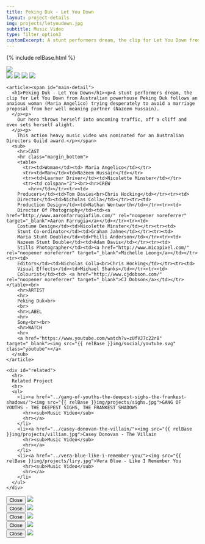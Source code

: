 ```yaml
---
title: Peking Duk - Let You Down
layout: project-details
img: projects/letyoudown.jpg
subtitle: Music Video
type: filter_option3
customExcerpt: A stunt performers dream, the clip for Let You Down from Australian powerhouse Peking Duk follows an anxious woman (Maria Angelico) trying desperately to avoid a marriage proposal from her well meaning partner (Nazeem Hussain).
---
```

{% include relBase.html %}

 <div id="heroImage">
        <img src="{{ relBase }}img/gallery/letyoudown1.jpg"></div>
 <section id="details">
<div id="gallery">
        <img src="{{ relBase }}img/gallery/letyoudown2.jpg" id="img2" data-hystmodal="#myModal2">
        <img src="{{ relBase }}img/gallery/letyoudown3.jpg" id="img2" data-hystmodal="#myModal3">
        <img src="{{ relBase }}img/gallery/letyoudown4.jpg" id="img2" data-hystmodal="#myModal4">
        <img src="{{ relBase }}img/gallery/letyoudown5.jpg" id="img5" data-hystmodal="#myModal5">
      </div>
    </div>


    <article><span id="main-detail">
      <h1>Peking Duk - Let You Down</h1><p>A stunt performers dream, the clip for Let You Down from Australian powerhouse Peking Duk follows an anxious woman (Maria Angelico) trying desperately to avoid a marriage proposal from her well meaning partner (Nazeem Hussain).
      </p><p>
        Our hero throws herself into oncoming traffic, off a cliff and even sets herself alight.
      </p><p>
        This action heavy music video was nominated for an Australian Directors Guild award.</p></span>
      <sub>
        <hr>CAST
        <hr class="margin_bottom">
        <table>
          <tr><td>Woman</td><td> Maria Angelico</td></tr>
          <tr><td>Man</td><td>Nazeem Hussain</td></tr>
          <tr><td>Learner Driver</td><td>Nicolette Minster</td></tr>
          <tr><td colspan="2"><br><hr>CREW
            <hr></td></tr><tr><td>
        Producers</td><td>Tom Davies<br>Chris Hocking</td></tr><tr><td>
        Director</td><td>Nicholas Colla</td></tr><tr><td>
        Production Design</td><td>Nathan Wentworth</td></tr><tr><td>
        Director Of Photography</td><td><a href="http://www.aaronfarrugiafilm.com/" rel="noopener noreferrer" target="_blank">Aaron Farrugia</a></td></tr><tr><td>
        Costume Design</td><td>Nicolette Minster</td></tr><tr><td>
        Stunt Co-ordinator</td><td>Graham Jahne</td></tr><tr><td>
        Maria Stunt Double</td><td>Philli Anderson</td></tr><tr><td>
        Nazeem Stunt Double</td><td>Adam Davis</td></tr><tr><td>
        Stills Photographer</td><td><a href="http://www.micapixel.com/" rel="noopener noreferrer" target="_blank">Michelle Leong</a></td></tr><tr><td>
        Editors</td><td>Nicholas Colla<br>Chris Hocking</td></tr><tr><td>
        Visual Effects</td><td>Michael Shanks</td></tr><tr><td>
        Colourist</td><td> <a href="http://www.cjdobson.com/" rel="noopener noreferrer" target="_blank">CJ Dobson</a></td></tr></table><br>
        <hr>ARTIST
        <hr>
        Peking Duk<br>
        <br>
        <hr>LABEL
        <hr>
        Sony<br><br>
        <hr>WATCH
        <hr>
        <a href="https://www.youtube.com/watch?v=zUfVJ7c22r8" target="_blank"><img src="{{ relBase }}img/social/youtube.svg" class="youtube"></a>
      </sub>
    </article>

    <div id="related">
      <hr>
      Related Project
      <hr>
      <ul>
        <li><a href="../gang-of-youths-the-deepest-sighs-the-frankest-shadows/"><img src="{{ relBase }}img/projects/sighs.jpg">GANG OF YOUTHS - THE DEEPEST SIGHS, THE FRANKEST SHADOWS
          <hr><sub>Music Video</sub>
          <hr></a>
        </li>
        <li><a href="../casey-donovan-the-villain/"><img src="{{ relBase }}img/projects/villian.jpg">Casey Donovan - The Villain
          <hr><sub>Music Video</sub>
          <hr></a>
        </li>
        <li><a href="../vera-blue-like-i-remember-you/"><img src="{{ relBase }}img/projects/liry.jpg">Vera Blue - Like I Remember You
          <hr><sub>Music Video</sub>
          <hr></a>
        </li>
      </ul>
    </div>
  </section>

<div class="hystmodal" id="myModal2" aria-hidden="true">
    <div class="hystmodal__wrap">
        <div class="hystmodal__window" role="dialog" aria-modal="true">
            <button data-hystclose class="hystmodal__close">Close</button>
            <!-- You modal HTML markup -->
        <img src="{{ relBase }}img/gallery/WeirdTimes_002.jpg" id="img2">
        </div>
    </div>
</div>

<div class="hystmodal" id="myModal3" aria-hidden="true">
    <div class="hystmodal__wrap">
        <div class="hystmodal__window" role="dialog" aria-modal="true">
            <button data-hystclose class="hystmodal__close">Close</button>
            <!-- You modal HTML markup -->
        <img src="{{ relBase }}img/gallery/WeirdTimes_003.jpg" id="img3">
        </div>
    </div>
</div>
<div class="hystmodal" id="myModal4" aria-hidden="true">
    <div class="hystmodal__wrap">
        <div class="hystmodal__window" role="dialog" aria-modal="true">
            <button data-hystclose class="hystmodal__close">Close</button>
            <!-- You modal HTML markup -->
        <img src="{{ relBase }}img/gallery/WeirdTimes_004.jpg" id="img4">
        </div>
    </div>
</div>
<div class="hystmodal" id="myModal5" aria-hidden="true">
    <div class="hystmodal__wrap">
        <div class="hystmodal__window" role="dialog" aria-modal="true">
            <button data-hystclose class="hystmodal__close">Close</button>
            <!-- You modal HTML markup -->
        <img src="{{ relBase }}img/gallery/WeirdTimes_005.jpg" id="img5">
        </div>
    </div>
</div>
<div class="hystmodal" id="myModal6" aria-hidden="true">
    <div class="hystmodal__wrap">
        <div class="hystmodal__window" role="dialog" aria-modal="true">
            <button data-hystclose class="hystmodal__close">Close</button>
            <!-- You modal HTML markup -->
        <img src="{{ relBase }}img/gallery/WeirdTimes_006.jpg" id="img6">
        </div>
    </div>
</div>

  <div id="gradient"></div>
  